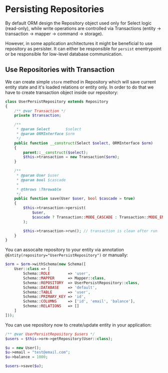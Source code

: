 # Persisting Repositories
By default ORM design the Repository object used only for Select logic (read-only), while write operations are controlled via Transactions 
(entity -> transaction -> mapper -> command -> storage). 

However, in some application architectures it might be beneficial to use repository as persister. It can either be responsible for `persist` enentrypoint
or be responsible for low-level database communication.

## Use Repositories with Transaction
We can create simple `store` method in Repository which will save current entity state and it's loaded relations or entity only.
In order to do that we have to create transaction object inside our repository:

```php
class UserPersistRepository extends Repository
{
    /** @var Transaction */
    private $transaction;

    /**
     * @param Select       $select
     * @param ORMInterface $orm
     */
    public function __construct(Select $select, ORMInterface $orm)
    {
        parent::__construct($select);
        $this->transaction = new Transaction($orm);
    }

    /**
     * @param User $user
     * @param bool $cascade
     *
     * @throws \Throwable
     */
    public function save(User $user, bool $cascade = true)
    {
        $this->transaction->persist(
            $user,
            $cascade ? Transaction::MODE_CASCADE : Transaction::MODE_ENTITY_ONLY
        );

        $this->transaction->run(); // transaction is clean after run
    }
}
```

You can assocaite repository to your entity via annotation `@Entity(repository="UserPersistRepository")` or manually:

```php
$orm = $orm->withSchema(new Schema([
    User::class => [
        Schema::ROLE        => 'user',
        Schema::MAPPER      => Mapper::class,
        Schema::REPOSITORY  => UserPersistRepository::class,
        Schema::DATABASE    => 'default',
        Schema::TABLE       => 'user',
        Schema::PRIMARY_KEY => 'id',
        Schema::COLUMNS     => ['id', 'email', 'balance'],
        Schema::RELATIONS   => []
    ]
]));
```

You can use repository now to create/update entity in your application:

```php
/** @var UserPersistRepository $users */
$users = $this->orm->getRepository(User::class);

$u = new User();
$u->email = "test@email.com";
$u->balance = 1000;

$users->save($u);
```
